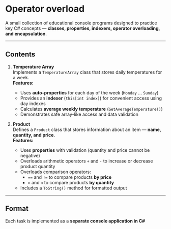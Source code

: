 # Operator overload

A small collection of educational console programs designed to practice key C# concepts — **classes, properties, indexers, operator overloading, and encapsulation**.

---

## Contents

1. **Temperature Array**  
   Implements a `TemperatureArray` class that stores daily temperatures for a week.  
   **Features:**  
   - Uses **auto-properties** for each day of the week (`Monday` … `Sunday`)  
   - Provides an **indexer** (`this[int index]`) for convenient access using day indexes  
   - Calculates **average weekly temperature** (`GetAverageTemperature()`)  
   - Demonstrates safe array-like access and data validation  

2. **Product**  
   Defines a `Product` class that stores information about an item — **name, quantity, and price**.  
   **Features:**  
   - Uses **properties** with validation (quantity and price cannot be negative)  
   - Overloads arithmetic operators `+` and `-` to increase or decrease product quantity  
   - Overloads comparison operators:  
     - `==` and `!=` to compare products **by price**  
     - `>` and `<` to compare products **by quantity**  
   - Includes a `ToString()` method for formatted output  

---

## Format

Each task is implemented as a **separate console application in C#**
